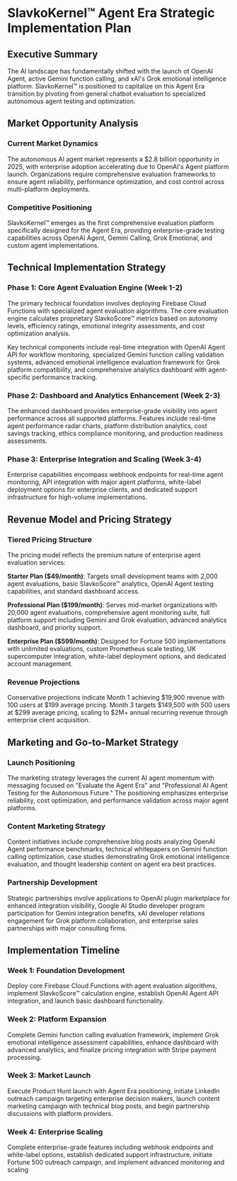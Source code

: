 # SlavkoKernel™ Agent Era Strategic Implementation Plan

## Executive Summary

The AI landscape has fundamentally shifted with the launch of OpenAI Agent, active Gemini function calling, and xAI's Grok emotional intelligence platform. SlavkoKernel™ is positioned to capitalize on this Agent Era transition by pivoting from general chatbot evaluation to specialized autonomous agent testing and optimization.

## Market Opportunity Analysis

### Current Market Dynamics
The autonomous AI agent market represents a $2.8 billion opportunity in 2025, with enterprise adoption accelerating due to OpenAI's Agent platform launch. Organizations require comprehensive evaluation frameworks to ensure agent reliability, performance optimization, and cost control across multi-platform deployments.

### Competitive Positioning
SlavkoKernel™ emerges as the first comprehensive evaluation platform specifically designed for the Agent Era, providing enterprise-grade testing capabilities across OpenAI Agent, Gemini Calling, Grok Emotional, and custom agent implementations.

## Technical Implementation Strategy

### Phase 1: Core Agent Evaluation Engine (Week 1-2)
The primary technical foundation involves deploying Firebase Cloud Functions with specialized agent evaluation algorithms. The core evaluation engine calculates proprietary SlavkoScore™ metrics based on autonomy levels, efficiency ratings, emotional integrity assessments, and cost optimization analysis.

Key technical components include real-time integration with OpenAI Agent API for workflow monitoring, specialized Gemini function calling validation systems, advanced emotional intelligence evaluation framework for Grok platform compatibility, and comprehensive analytics dashboard with agent-specific performance tracking.

### Phase 2: Dashboard and Analytics Enhancement (Week 2-3)
The enhanced dashboard provides enterprise-grade visibility into agent performance across all supported platforms. Features include real-time agent performance radar charts, platform distribution analytics, cost savings tracking, ethics compliance monitoring, and production readiness assessments.

### Phase 3: Enterprise Integration and Scaling (Week 3-4)
Enterprise capabilities encompass webhook endpoints for real-time agent monitoring, API integration with major agent platforms, white-label deployment options for enterprise clients, and dedicated support infrastructure for high-volume implementations.

## Revenue Model and Pricing Strategy

### Tiered Pricing Structure
The pricing model reflects the premium nature of enterprise agent evaluation services:

**Starter Plan ($49/month)**: Targets small development teams with 2,000 agent evaluations, basic SlavkoScore™ analytics, OpenAI Agent testing capabilities, and standard dashboard access.

**Professional Plan ($199/month)**: Serves mid-market organizations with 20,000 agent evaluations, comprehensive agent monitoring suite, full platform support including Gemini and Grok evaluation, advanced analytics dashboard, and priority support.

**Enterprise Plan ($599/month)**: Designed for Fortune 500 implementations with unlimited evaluations, custom Prometheus scale testing, UK supercomputer integration, white-label deployment options, and dedicated account management.

### Revenue Projections
Conservative projections indicate Month 1 achieving $19,900 revenue with 100 users at $199 average pricing. Month 3 targets $149,500 with 500 users at $299 average pricing, scaling to $2M+ annual recurring revenue through enterprise client acquisition.

## Marketing and Go-to-Market Strategy

### Launch Positioning
The marketing strategy leverages the current AI agent momentum with messaging focused on "Evaluate the Agent Era" and "Professional AI Agent Testing for the Autonomous Future." The positioning emphasizes enterprise reliability, cost optimization, and performance validation across major agent platforms.

### Content Marketing Strategy
Content initiatives include comprehensive blog posts analyzing OpenAI Agent performance benchmarks, technical whitepapers on Gemini function calling optimization, case studies demonstrating Grok emotional intelligence evaluation, and thought leadership content on agent era best practices.

### Partnership Development
Strategic partnerships involve applications to OpenAI plugin marketplace for enhanced integration visibility, Google AI Studio developer program participation for Gemini integration benefits, xAI developer relations engagement for Grok platform collaboration, and enterprise sales partnerships with major consulting firms.

## Implementation Timeline

### Week 1: Foundation Development
Deploy core Firebase Cloud Functions with agent evaluation algorithms, implement SlavkoScore™ calculation engine, establish OpenAI Agent API integration, and launch basic dashboard functionality.

### Week 2: Platform Expansion
Complete Gemini function calling evaluation framework, implement Grok emotional intelligence assessment capabilities, enhance dashboard with advanced analytics, and finalize pricing integration with Stripe payment processing.

### Week 3: Market Launch
Execute Product Hunt launch with Agent Era positioning, initiate LinkedIn outreach campaign targeting enterprise decision makers, launch content marketing campaign with technical blog posts, and begin partnership discussions with platform providers.

### Week 4: Enterprise Scaling
Complete enterprise-grade features including webhook endpoints and white-label options, establish dedicated support infrastructure, initiate Fortune 500 outreach campaign, and implement advanced monitoring and scaling